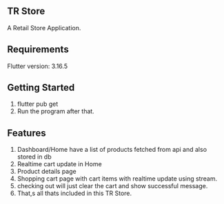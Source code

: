 ## TR Store

A Retail Store Application.

## Requirements

Flutter version: 3.16.5

## Getting Started

1. flutter pub get
2. Run the program after that.

## Features

1. Dashboard/Home have a list of products fetched from api and also stored in db
2. Realtime cart update in Home
3. Product details page 
4. Shopping cart page with cart items with realtime update using stream.
5. checking out will just clear the cart and show successful message.
6. That,s all thats included in this TR Store.

